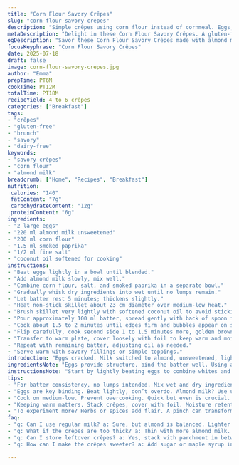 ```yaml
---
title: "Corn Flour Savory Crêpes"
slug: "corn-flour-savory-crepes"
description: "Simple crêpes using corn flour instead of cornmeal. Eggs, almond milk swapped for cow milk plus pinch of smoked paprika. Slight twist in salt amount. Quick batter mix and easy pan cooking. About 4-6 crêpes per batch. Dairy-free option if butter replaced with oil. Slightly thicker texture from almond milk. Golden brown, flexible, mild corn flavor but less gritty. Useful for brunch or light meal. Keeps warm under foil, cooked on nonstick pan with gentle butter or coconut oil. Ready in about 15-20 minutes. No gluten or nuts. Easily adapt with herbs or spices for savory or sweet fillings."
metaDescription: "Delight in these Corn Flour Savory Crêpes. A gluten-free recipe with almond milk, corn flour, and smoked paprika. Perfect for brunch."
ogDescription: "Savor these Corn Flour Savory Crêpes made with almond milk and smoked paprika. A gluten-free treat ideal for light meals and brunch."
focusKeyphrase: "Corn Flour Savory Crêpes"
date: 2025-07-18
draft: false
image: corn-flour-savory-crepes.jpg
author: "Emma"
prepTime: PT6M
cookTime: PT12M
totalTime: PT18M
recipeYield: 4 to 6 crêpes
categories: ["Breakfast"]
tags:
- "crêpes"
- "gluten-free"
- "brunch"
- "savory"
- "dairy-free"
keywords:
- "savory crêpes"
- "corn flour"
- "almond milk"
breadcrumb: ["Home", "Recipes", "Breakfast"]
nutrition: 
 calories: "140"
 fatContent: "7g"
 carbohydrateContent: "12g"
 proteinContent: "6g"
ingredients:
- "2 large eggs"
- "220 ml almond milk unsweetened"
- "200 ml corn flour"
- "1.5 ml smoked paprika"
- "1/2 ml fine salt"
- "coconut oil softened for cooking"
instructions:
- "Beat eggs lightly in a bowl until blended."
- "Add almond milk slowly, mix well."
- "Combine corn flour, salt, and smoked paprika in a separate bowl."
- "Gradually whisk dry ingredients into wet until no lumps remain."
- "Let batter rest 5 minutes; thickens slightly."
- "Heat non-stick skillet about 23 cm diameter over medium-low heat."
- "Brush skillet very lightly with softened coconut oil to avoid sticking."
- "Pour approximately 100 ml batter, spread gently with back of spoon into thin circle."
- "Cook about 1.5 to 2 minutes until edges firm and bubbles appear on surface."
- "Flip carefully, cook second side 1 to 1.5 minutes more, golden brown spots visible."
- "Transfer to warm plate, cover loosely with foil to keep warm and moist."
- "Repeat with remaining batter, adjusting oil as needed."
- "Serve warm with savory fillings or simple toppings."
introduction: "Eggs cracked. Milk switched to almond, unsweetened, lighter. Corn flour replaced original cornmeal, finer texture, smoother batter. Pinch smoked paprika added, faint heat, smoky hint, replaces plain salt only dose. Butter swapped in cooking for coconut oil, neutral, subtle coconut hint. Batter thickness medium, flows but holds shape on pan. Rest time crucial, thickens, little lumps disappear. Pan warm, nonstick, greased just enough, no stick. Crêpes thin but substantial, softly flexible. Flip timing key, bubbles pop, edges set before turn. Covered with foil as stacked, stays warm. Serving size adjusted, 4 to 6, not rigid. Snacks, brunch, quick meal. Gluten free, nut free except milk switch, can be replaced. Variations possible with herbs or spices in batter. Spoon or ladle better for even spread. Timing plus minus helps browning. Experiment flavors easily."
ingredientsNote: "Eggs provide structure, bind the batter well. Using almond milk lightens texture, dairy free, slight nutty flavor but subtle. Corn flour is powdery, not grainy like cornmeal, avoids gritty feel. Smoked paprika adds complexity beyond salt, gentle warmth, smokiness, but mild not overpowering. Salt very light, barely perceptible, balances flavors. Coconut oil soft enough to spread in pan, withstands medium heat; butter has more flavor but fries differently, can cause burning. Keep batter consistency loose enough to pour but thick enough to coat pan in thin layer. Resting batter allows starches in corn flour to hydrate, reduces flour bite, smoother pancake. Nonstick pan essential for thin crêpes, easy flipping. Adjust oil amount so no excess pools causing greasy spots. Use ladle or measuring cup for consistent pancake size. Intermediate cooking temperature. Quick cooking times prevent drying out. Coverage under foil traps moisture, prevents crêpes drying while cooking rest. Yields about 4 to 6 thin, soft crêpes depending on size and thickness preferred."
instructionsNote: "Start by lightly beating eggs to combine whites and yolks evenly but don’t overbeat. Slowly incorporate almond milk, stirring gently to keep batter light but combined. Dry ingredients sifted or measured precisely, added gradually to avoid lumps, requires whisking to integrate properly. Rest the batter for about 5 minutes minimum to improve texture, batter thickens nicely. Pan preheated over medium-low helps slow cooking, prevents burn before inside cooks. Brush pan with thin layer of coconut oil, just enough to prevent sticking without pooling oil. Pour measured batter for consistent thickness and shape. Use back of spoon or ladle base to spread batter gently but not forcefully – leave thin layer but even. Watch bubbles forming on surface before flipping, edges firm but still flexible. Flip with thin spatula carefully to avoid tearing. Cook second side briefly until golden but still pliable. Remove to warm plate covered loosely with foil to retain moisture and warmth. Repeat cooking steps for all batter, adjusting oil if needed. Serve immediately or keep warm under low heat. Do not stack uncovered, will dry out and lose pliability. Can be served with savory toppings like cheese, herbs, avocado or sweet fillings if desired."
tips:
- "For batter consistency, no lumps intended. Mix wet and dry ingredients gradually. Resting crucial help thickens. Watch for bubbles. Adjust oil thinly in pan. Avoid pooling."
- "Eggs are key binding. Beat lightly, don’t overdo. Almond milk? Use unsweetened. Adds mild nutty hint. Texture lighter than dairy. Overmixing ruins smooth."
- "Cook on medium-low. Prevent overcooking. Quick but even is crucial. Flip when edges get firmer. Timing varies. Cook second side, golden should be about 1 to 1.5 minutes."
- "Keeping warm matters. Stack crêpes, cover with foil. Moisture retention key. Leave gaps, avoid sogginess. Use coconut oil for subtle flavor. Adjust butter or oil base."
- "To experiment more? Herbs or spices add flair. A pinch can transform. Flavors mingle nicely. Adapt based on preference for sweet or savory crêpes."
faq:
- "q: Can I use regular milk? a: Sure, but almond is balanced. Lighter texture. Dairy option if preferred. Keep ingredients in mind."
- "q: What if the crêpes are too thick? a: Thin with more almond milk. Pour consistency matters. Watch how the batter flows on pan."
- "q: Can I store leftover crêpes? a: Yes, stack with parchment in between. Cover well, refrigerate. Reheat on pan or microwave."
- "q: How can I make the crêpes sweeter? a: Add sugar or maple syrup in batter. Maybe vanilla extract enhances. Play with flavor profiles."

---
```

